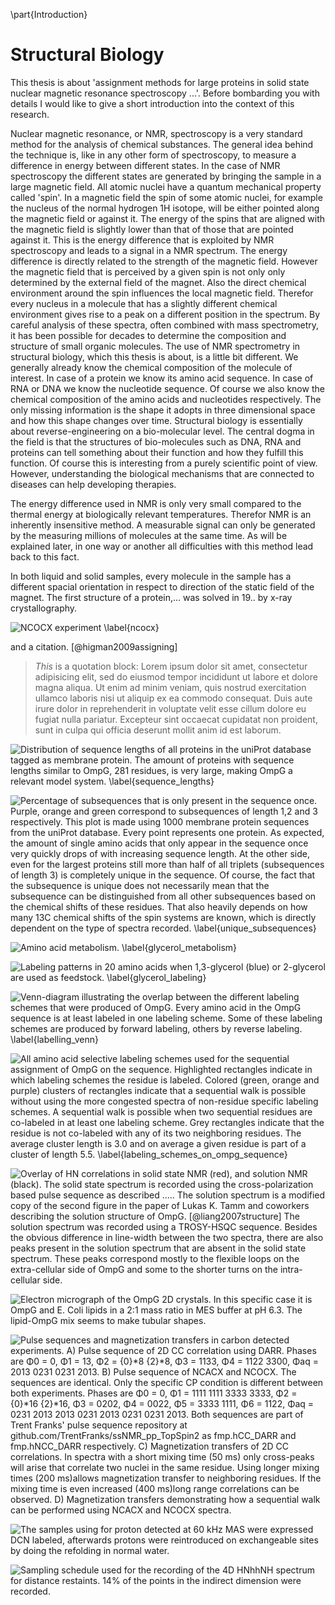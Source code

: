 \part{Introduction}

Structural Biology
==================

This thesis is about 'assignment methods for large proteins in solid state nuclear magnetic resonance spectroscopy ...'. Before bombarding you with details I would like to give a short introduction into the context of this research.

Nuclear magnetic resonance, or NMR, spectroscopy is a very standard method for the analysis of chemical substances. The general idea behind the technique is, like in any other form of spectroscopy, to measure a difference in energy between different states. In the case of NMR spectroscopy the different states are generated by bringing the sample in a large magnetic field. All atomic nuclei have a quantum mechanical property called 'spin'. In a magnetic field the spin of some atomic nuclei, for example the nucleus of the normal hydrogen 1H isotope, will be either pointed along the magnetic field or against it. The energy of the spins that are aligned with the magnetic field is slightly lower than that of those that are pointed against it. This is the energy difference that is exploited by NMR spectroscopy and leads to a signal in a NMR spectrum. The energy difference is directly related to the strength of the magnetic field. However the magnetic field that is perceived by a given spin is not only only determined by the external field of the magnet. Also the direct chemical environment around the spin influences the local magnetic field. Therefor every nucleus in a molecule that has a slightly different chemical environment gives rise to a peak on a different position in the spectrum. By careful analysis of these spectra, often combined with mass spectrometry, it has been possible for decades to determine the composition and structure of small organic molecules.
The use of NMR spectrometry in structural biology, which this thesis is about, is a little bit different. We generally already know the chemical composition of the molecule of interest. In case of a protein we know its amino acid sequence. In case of RNA or DNA we know the nucleotide sequence. Of course we also know the chemical composition of the amino acids and nucleotides respectively. The only missing information is the shape it adopts in three dimensional space and how this shape changes over time. Structural biology is essentially about reverse-engineering on a bio-molecular level. The central dogma in the field is that the structures of bio-molecules such as DNA, RNA and proteins can tell something about their function and how they fulfill this function. Of course this is interesting from a purely scientific point of view. However, understanding the biological mechanisms that are connected to diseases can help developing therapies.

The energy difference used in NMR is only very small compared to the thermal energy at biologically relevant temperatures. Therefor NMR is an inherently insensitive method. A measurable signal can only be generated by the measuring millions of molecules at the same time. As will be explained later, in one way or another all difficulties with this method lead back to this fact.

In both liquid and solid samples, every molecule in the sample has a different spacial orientation in respect to direction of the static field of the magnet.
The first structure of a protein,... was solved in 19.. by x-ray crystallography.



![NCOCX experiment \label{ncocx}](figures/NCOCX.png)



and a citation. [@higman2009assigning]

> *This* is a quotation block: Lorem ipsum dolor sit amet, consectetur adipisicing elit, sed do eiusmod tempor incididunt ut labore et dolore magna aliqua. Ut enim ad minim veniam, quis nostrud exercitation ullamco laboris nisi ut aliquip ex ea commodo consequat. Duis aute irure dolor in reprehenderit in voluptate velit esse cillum dolore eu fugiat nulla pariatur. Excepteur sint occaecat cupidatat non proident, sunt in culpa qui officia deserunt mollit anim id est laborum.




![Distribution of sequence lengths of all proteins in the uniProt database tagged as membrane protein. The amount of proteins with sequence lengths similar to OmpG, 281 residues, is very large, making OmpG a relevant model system. \label{sequence_lengths}](figures/membrane_protein_sequence_lenth_distribution.svg)



![Percentage of subsequences that is only present in the sequence once. Purple, orange and green correspond to subsequences of length 1,2 and 3 respectively. This plot is made using 1000 membrane protein sequences from the uniProt database. Every point represents one protein. As expected, the amount of single amino acids that only appear in the sequence once very quickly drops of with increasing sequence length. At the other side, even for the largest proteins still more than half of all triplets (subsequences of length 3) is completely unique in the sequence. Of course, the fact that the subsequence is unique does not necessarily mean that the subsequence can be distinguished from all other subsequences based on the chemical shifts of these residues. That also heavily depends on how many 13C chemical shifts of the spin systems are known, which is directly dependent on the type of spectra recorded.  \label{unique_subsequences}](figures/amount_of_unique_subsequences.svg)



![Amino acid metabolism. \label{glycerol_metabolism}](figures/glycerol_metabolism.svg)



![Labeling patterns in 20 amino acids when 1,3-glycerol (blue) or 2-glycerol are used as feedstock. \label{glycerol_labeling}](figures/glycerol_labeling.svg)



![Venn-diagram illustrating the overlap between the different labeling schemes that were produced of OmpG. Every amino acid in the OmpG sequence is at least labeled in one labeling scheme. Some of these labeling schemes are produced by forward labeling, others by reverse labeling. \label{labelling_venn}](figures/labelling_venn.png)



![All amino acid selective labeling schemes used for the sequential assignment of OmpG on the sequence. Highlighted rectangles indicate in which labeling schemes the residue is labeled. Colored (green, orange and purple) clusters of rectangles indicate that a sequential walk is possible without using the more congested spectra of non-residue specific labeling schemes. A sequential walk is possible when two sequential residues are co-labeled in at least one labeling scheme. Grey rectangles indicate that the residue is not co-labeled with any of its two neighboring residues. The average cluster length is 3.0 and on average a given residue is part of a cluster of length 5.5.  \label{labeling_schemes_on_ompg_sequence}](figures/labelling_schemes_on_ompg_sequence.png)



![Overlay of HN correlations in solid state NMR (red), and solution NMR (black). The solid state spectrum is recorded using the cross-polarization based pulse sequence as described ..... The solution spectrum is a modified copy of the second figure in the paper of Lukas K. Tamm and coworkers describing the solution structure of OmpG. [@liang2007structure] The solution spectrum was recorded using a TROSY-HSQC sequence. Besides the obvious difference in line-width between the two spectra, there are also peaks present in the solution spectrum that are absent in the solid state spectrum. These peaks correspond mostly to the flexible loops on the extra-cellular side of OmpG and some to the shorter turns on the intra-cellular side.](figures/HN_solid_solution.png)



![Electron micrograph of the OmpG 2D crystals. In this specific case it is OmpG and E. Coli lipids in a 2:1 mass ratio in MES buffer at pH 6.3. The lipid-OmpG mix seems to make tubular shapes.](figures/OmpG_MES_pH63_70procentH_30procentD_30042014_B.png)



![Pulse sequences and magnetization transfers in carbon detected experiments. A) Pulse sequence of 2D CC correlation using DARR. Phases are Φ0 = 0, Φ1 = 13, Φ2 = {0}*8 {2}*8, Φ3 = 1133, Φ4 = 1122 3300, Φaq = 2013 0231 0231 2013. B) Pulse sequence of NCACX and NCOCX. The sequences are identical. Only the specific CP condition is different between both experiments. Phases are Φ0 = 0, Φ1 = 1111  1111 3333 3333, Φ2 = {0}*16 {2}*16, Φ3 = 0202, Φ4 = 0022, Φ5 = 3333 1111, Φ6 = 1122, Φaq = 0231 2013 2013 0231 2013 0231 0231 2013. Both sequences are part of Trent Franks' pulse sequence repository at github.com/TrentFranks/ssNMR_pp_TopSpin2 as fmp.hCC_DARR and fmp.hNCC_DARR respectively. C) Magnetization transfers of 2D CC correlations. In spectra with a short mixing time (50 ms) only cross-peaks will arise that correlate two nuclei in the same residue. Using longer mixing times (200 ms)allows magnetization transfer to neighboring residues. If the mixing time is even increased (400 ms)long range correlations can be observed. D) Magnetization transfers demonstrating how a sequential walk can be performed using NCACX and NCOCX spectra.](figures/carbon_detected_pulse_sequences_and_magnetization_transfers.svg)



![The samples using for proton detected at 60 kHz MAS were expressed DCN labeled, afterwards protons were reintroduced on exchangeable sites by doing the refolding in normal water.](figures/deuteration.svg)



![Sampling schedule used for the recording of the 4D HNhhNH spectrum for distance restaints. 14% of the points in the indirect dimension were recorded.](figures/nus_cube.svg)


